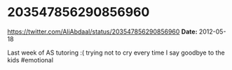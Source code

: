 # 203547856290856960
https://twitter.com/AliAbdaal/status/203547856290856960
**Date:** 2012-05-18

Last week of AS tutoring :( trying not to cry every time I say goodbye to the kids #emotional
